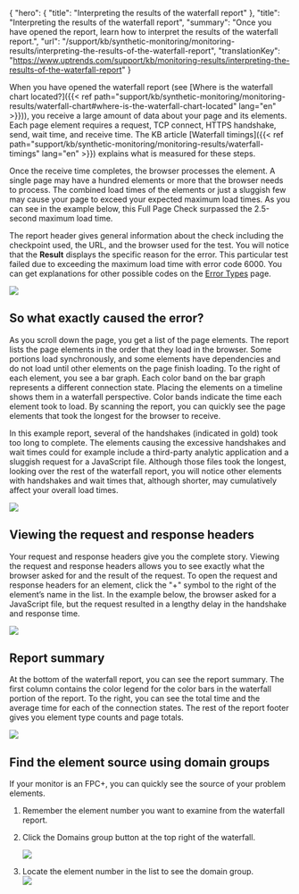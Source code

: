 {
  "hero": {
    "title": "Interpreting the results of the waterfall report"
  },
  "title": "Interpreting the results of the waterfall report",
  "summary": "Once you have opened the report, learn how to interpret the results of the waterfall report.",
  "url": "/support/kb/synthetic-monitoring/monitoring-results/interpreting-the-results-of-the-waterfall-report",
  "translationKey": "https://www.uptrends.com/support/kb/monitoring-results/interpreting-the-results-of-the-waterfall-report"
}

When you have opened the waterfall report (see [Where is the waterfall chart located?]({{< ref path="support/kb/synthetic-monitoring/monitoring-results/waterfall-chart#where-is-the-waterfall-chart-located" lang="en" >}})), you receive a large amount of data about your page and its elements. Each page element requires a request, TCP connect, HTTPS handshake, send, wait time, and receive time. The KB article [Waterfall timings]({{< ref path="support/kb/synthetic-monitoring/monitoring-results/waterfall-timings" lang="en" >}}) explains what is measured for these steps.

Once the receive time completes, the browser processes the element. A single page may have a hundred elements or more that the browser needs to process. The combined load times of the elements or just a sluggish few may cause your page to exceed your expected maximum load times. As you can see in the example below, this Full Page Check surpassed the 2.5-second maximum load time.

The report header gives general information about the check including the checkpoint used, the URL, and the browser used for the test. You will notice that the **Result** displays the specific reason for the error. This particular test failed due to exceeding the maximum load time with error code 6000. You can get explanations for other possible codes on the [Error Types](/support/kb/alerting/errors/error-types) page.

![](/img/content/8b43cd5b-e281-452e-a70d-03da8641f799.png)

## So what exactly caused the error?

As you scroll down the page, you get a list of the page elements. The report lists the page elements in the order that they load in the browser. Some portions load synchronously, and some elements have dependencies and do not load until other elements on the page finish loading. To the right of each element, you see a bar graph. Each color band on the bar graph represents a different connection state. Placing the elements on a timeline shows them in a waterfall perspective. Color bands indicate the time each element took to load. By scanning the report, you can quickly see the page elements that took the longest for the browser to receive.

In this example report, several of the handshakes (indicated in gold) took too long to complete. The elements causing the excessive handshakes and wait times could for example include a third-party analytic application and a sluggish request for a JavaScript file. Although those files took the longest, looking over the rest of the waterfall report, you will notice other elements with handshakes and wait times that, although shorter, may cumulatively affect your overall load times.

![](/img/content/2fc286e2-26d2-4b40-96f8-462734d4c509.png)

## Viewing the request and response headers

Your request and response headers give you the complete story. Viewing the request and response headers allows you to see exactly what the browser asked for and the result of the request. To open the request and response headers for an element, click the "\+" symbol to the right of the element’s name in the list. In the example below, the browser asked for a JavaScript file, but the request resulted in a lengthy delay in the handshake and response time.

![](/img/content/68f3ff2b-15a3-4f5d-b1be-233bd9ca55e2.png)

## Report summary

At the bottom of the waterfall report, you can see the report summary. The first column contains the color legend for the color bars in the waterfall portion of the report. To the right, you can see the total time and the average time for each of the connection states. The rest of the report footer gives you element type counts and page totals.

![](/img/content/eed630d9-4882-441f-a303-8bdc9fefbfc1.png)

## Find the element source using domain groups

If your monitor is an FPC\+, you can quickly see the source of your problem elements.

1.  Remember the element number you want to examine from the waterfall report.
2.  Click the Domains group button at the top right of the waterfall.  
      
    ![](/img/content/01ad49bc-cfa1-4fa1-a013-078eb3e3d53f.png)  
      
3.  Locate the element number in the list to see the domain group.  
    ![](/img/content/c3d3e95b-f9e6-448d-9fb5-2fcd628d426a.png)
